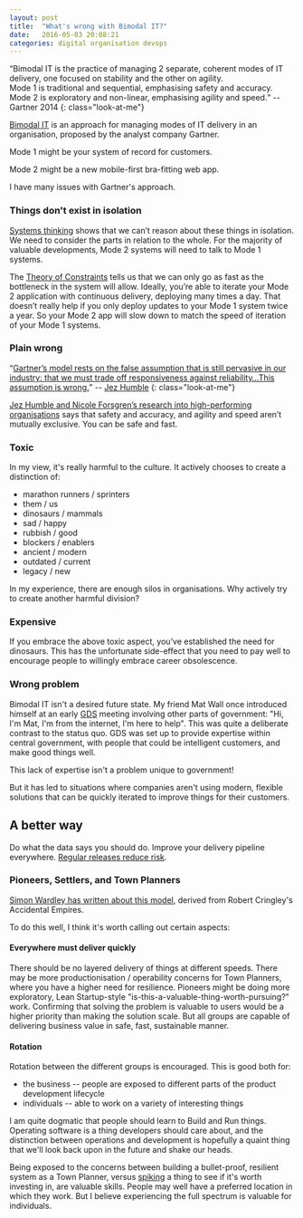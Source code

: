 ```yaml
---
layout: post
title:  "What's wrong with Bimodal IT?"
date:   2016-05-03 20:08:21
categories: digital organisation devops
---
```

<span><q>Bimodal IT is the practice of managing 2 separate, coherent modes of IT delivery, one focused on stability and the other on agility.<br/>
Mode 1 is traditional and sequential, emphasising safety and accuracy.<br/>
Mode 2 is exploratory and non-linear, emphasising agility and speed.</q> -- Gartner 2014</span>
{: class="look-at-me"}

[Bimodal IT][bimodal] is an approach for managing modes of IT delivery in an organisation, proposed by the analyst company Gartner.

Mode 1 might be your system of record for customers.

Mode 2 might be a new mobile-first bra-fitting web app.

I have many issues with Gartner's approach.

### Things don't exist in isolation

[Systems thinking][sys] shows that we can’t reason about these things in isolation. We need to consider the parts in relation to the whole. For the majority of valuable developments, Mode 2 systems will need to talk to Mode 1 systems.

The [Theory of Constraints][toc] tells us that we can only go as fast as the bottleneck in the system will allow. Ideally, you’re able to iterate your Mode 2 application with continuous delivery, deploying many times a day. That doesn’t really help if you only deploy updates to your Mode 1 system twice a year. So your Mode 2 app will slow down to match the speed of iteration of your Mode 1 systems.

### Plain wrong

<span><q><a href="http://continuousdelivery.com/2016/04/the-flaw-at-the-heart-of-bimodal-it/">Gartner’s model rests on the false assumption that is still pervasive in our industry: that we must trade off responsiveness against reliability…This assumption is wrong.</a></q> -- [Jez Humble][jez]</span>
{: class="look-at-me"}

[Jez Humble and Nicole Forsgren’s research into high-performing organisations][humble-forsgren] says that safety and accuracy, and agility and speed aren’t mutually exclusive. You can be safe and fast.

### Toxic

In my view, it's really harmful to the culture. It actively chooses to create a distinction of:

- marathon runners / sprinters
- them / us
- dinosaurs / mammals
- sad / happy
- rubbish / good
- blockers / enablers
- ancient / modern
- outdated / current
- legacy / new

In my experience, there are enough silos in organisations. Why actively try to create another harmful division?

### Expensive

If you embrace the above toxic aspect, you’ve established the need for dinosaurs. This has the unfortunate side-effect that you need to pay well to encourage people to willingly embrace career obsolescence.

### Wrong problem

Bimodal IT isn't a desired future state. My friend Mat Wall once introduced himself at an early [GDS][gds] meeting involving other parts of government: "Hi, I'm Mat, I'm from the internet, I'm here to help". This was quite a deliberate contrast to the status quo. GDS was set up to provide expertise within central government, with people that could be intelligent customers, and make good things well.

This lack of expertise isn't a problem unique to government!

But it has led to situations where companies aren't using modern, flexible solutions that can be quickly iterated to improve things for their customers.

## A better way

Do what the data says you should do. Improve your delivery pipeline everywhere. [Regular releases reduce risk][garethr].

### Pioneers, Settlers, and Town Planners

[Simon Wardley has written about this model][swardley], derived from Robert Cringley's Accidental Empires.

To do this well, I think it's worth calling out certain aspects:

#### Everywhere must deliver quickly

There should be no layered delivery of things at different speeds. There may be more productionisation / operability concerns for Town Planners, where you have a higher need for resilience. Pioneers might be doing more exploratory, Lean Startup-style "is-this-a-valuable-thing-worth-pursuing?" work. Confirming that solving the problem is valuable to users would be a higher priority than making the solution scale. But all groups are capable of delivering business value in safe, fast, sustainable manner.

#### Rotation

Rotation between the different groups is encouraged. This is good both for:

- the business -- people are exposed to different parts of the product development lifecycle
- individuals -- able to work on a variety of interesting things

I am quite dogmatic that people should learn to Build and Run things. Operating software is a thing developers should care about, and the distinction between operations and development is hopefully a quaint thing that we'll look back upon in the future and shake our heads.

Being exposed to the concerns between building a bullet-proof, resilient system as a Town Planner, versus [spiking][spike] a thing to see if it's worth investing in, are valuable skills. People may well have a preferred location in which they work. But I believe experiencing the full spectrum is valuable for individuals.

[bimodal]:         http://www.gartner.com/it-glossary/bimodal
[garethr]:         https://gds.blog.gov.uk/2012/11/02/regular-releases-reduce-risk/
[gds]:             https://gds.blog.gov.uk/category/gds/
[humble-forsgren]: http://papers.ssrn.com/sol3/papers.cfm?abstract_id=2681909
[humble-flaw]:     http://continuousdelivery.com/2016/04/the-flaw-at-the-heart-of-bimodal-it/
[jez]:             https://twitter.com/jezhumble
[spike]:           http://agiledictionary.com/209/spike/
[swardley]:        http://blog.gardeviance.org/2015/03/on-pioneers-settlers-town-planners-and.html
[sys]:             https://en.wikipedia.org/wiki/Systems_thinking
[toc]:             https://en.wikipedia.org/wiki/Theory_of_constraints
